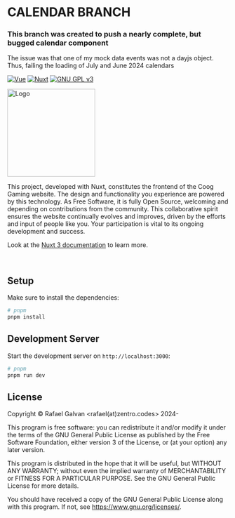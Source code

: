 # CALENDAR BRANCH
### This branch was created to push a nearly complete, but bugged calendar component
The issue was that one of my mock data events was not a dayjs object.
Thus, failing the loading of July and June 2024 calendars

[![Vue][Vue.js]][Vue-url]
[![Nuxt][Nuxt]][nuxt-url]
[![GNU GPL v3][license-shield]][license-url]

<a href="https://cooggaming.com">
    <img src="https://i.imgur.com/wiqxFs4.png" alt="Logo" width="200">
</a>

This project, developed with Nuxt, constitutes the frontend of the Coog Gaming website. The design and functionality you experience are powered by this technology. As Free Software, it is fully Open Source, welcoming and depending on contributions from the community. This collaborative spirit ensures the website continually evolves and improves, driven by the efforts and input of people like you. Your participation is vital to its ongoing development and success.

Look at the [Nuxt 3 documentation](https://nuxt.com/docs/getting-started/introduction) to learn more.

<br />

## Setup

Make sure to install the dependencies:

```bash
# pnpm
pnpm install
```

## Development Server

Start the development server on `http://localhost:3000`:

```bash
# pnpm
pnpm run dev
```

## License

Copyright © Rafael Galvan <rafael(at)zentro.codes> 2024-

This program is free software: you can redistribute it and/or modify it under the terms of the GNU General Public License as published by the Free Software Foundation, either version 3 of the License, or (at your option) any later version.

This program is distributed in the hope that it will be useful, but WITHOUT ANY WARRANTY; without even the implied warranty of MERCHANTABILITY or FITNESS FOR A PARTICULAR PURPOSE. See the GNU General Public License for more details.

You should have received a copy of the GNU General Public License along with this program. If not, see <https://www.gnu.org/licenses/>. 

[Vue.js]: https://img.shields.io/badge/Vue.js-35495E?style=for-the-badge&logo=vuedotjs&logoColor=4FC08D
[Vue-url]: https://vuejs.org/
[license-shield]: https://img.shields.io/badge/License-GPLv3-blue.svg?style=for-the-badge
[license-url]: https://github.com/othneildrew/Best-README-Template/blob/master/LICENSE.txt
[Nuxt]: https://img.shields.io/badge/Nuxt.js-00DC82?style=for-the-badge&logo=nuxtdotjs&logoColor=fff
[Nuxt-url]: https://nuxt.com/
